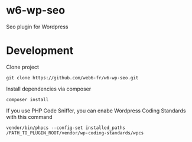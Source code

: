 # w6-wp-seo
Seo plugin for Wordpress


# Development

Clone project

```
git clone https://github.com/web6-fr/w6-wp-seo.git
```


Install dependencies via composer

```
composer install
```

If you use PHP Code Sniffer, you can enabe Wordpress Coding Standards with this command

```
vendor/bin/phpcs --config-set installed_paths /PATH_TO_PLUGIN_ROOT/vendor/wp-coding-standards/wpcs
```